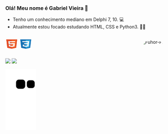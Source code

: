 ### Olá! Meu nome é Gabriel Vieira 👋


- Tenho um conhecimento mediano em Delphi 7, 10. 💻
- Atualmente estou focado estudando HTML, CSS e Python3. 👨‍💻

<div style="display: inline_block"><br>
  <img align="center" alt="Fuhor-HTML" height="30" width="40" src="https://raw.githubusercontent.com/devicons/devicon/master/icons/html5/html5-original.svg">
  <img align="center" alt="Fuhor-CSS" height="30" width="40" src="https://raw.githubusercontent.com/devicons/devicon/master/icons/css3/css3-original.svg">
  <img align="right" alt="Fuhor-Pic" height="150" style="border-radius:50px;" src="https://i.redd.it/r9i4b4833xm21.jpg">
</div>

##
 
<div> 
  <a href="https://instagram.com/gabrielfuhor" target="_blank"><img src="https://img.shields.io/badge/-Instagram-%23E4405F?style=for-the-badge&logo=instagram&logoColor=white" target="_blank"></a>
  <a href = "mailto:@gabrielp.cacamba@gmail.com"><img src="https://img.shields.io/badge/-Gmail-%23333?style=for-the-badge&logo=gmail&logoColor=white" target="_blank">
  </a>
</div>

  ![snake gif](https://github.com/Fuhor/Fuhor/blob/output/github-contribution-grid-snake.svg)  
